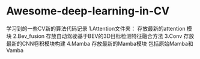 # Awesome-deep-learning-in-CV
学习到的一些CV新的算法代码记录
1.Attention文件夹：
存放最新的attention 模块
2.Bev_fusion
存放自动驾驶基于BEV的3D目标检测特征融合方法
3.Conv
存放最新的CNN卷积模块构建
4.Mamba
存放最新的Mamba模块 包括原始Mamba和Vamba
